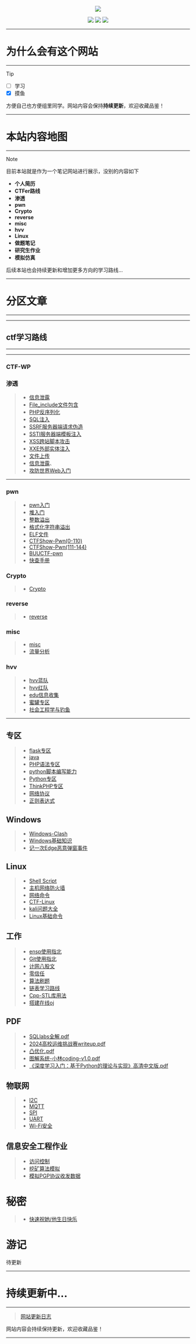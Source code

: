 <p align="center">
    <a href="https://www.github.com/FoLaJJ" target="_blank">
    <img src="favicon_logosc/icon.jpg" width=""/>
    </a>
</p>


<p align="center">
  <a href="https://github.com/FoLaJJ" target="_blank"><img src="https://img.shields.io/badge/Github-FoLaJJ-red.svg"></a>
  <a href="https://gitee.com/autojiangxiao" target="_blank"><img src="https://img.shields.io/badge/Gitee-autojiangxiao-blue.svg"></a>
  <a href="https://space.bilibili.com/447194192" target="_blank"><img src="https://img.shields.io/badge/bilibili-哔哩哔哩-critical"></a>
</p>


---
# **为什么会有这个网站**
---

> [!TIP]
>
>  - [ ] 学习
>  - [x] 摸鱼
>
> 方便自己也方便组里同学。网站内容会保持**持续更新**，欢迎收藏品鉴！​​


---
# **本站内容地图​**
---

> [!NOTE]
> 目前本站就是作为一个笔记网站进行展示，没别的内容如下
>
> - **个人简历**
> - **CTFer路线**
> - **渗透**
> - **pwn**
> - **Crypto**
> - **reverse**
> - **misc**
> - **hvv**
> - **Linux**
> - **做题笔记**
> - **研究生作业**
> - **模拟仿真**

后续本站也会持续更新和增加更多方向的学习路线...



---
# 分区文章
---


---
## ctf学习路线
---

---

### CTF-WP


### 渗透

> - [信息泄露](web/信息泄露)
> - [File_include文件包含](web/File_include文件包含)
> - [PHP反序列化](web/PHP反序列化)
> - [SQL注入](web/SQL注入)
> - [SSRF服务器端请求伪造](web/SSRF服务器端请求伪造)
> - [SSTI服务器端模板注入](web/SSTI服务器端模板注入)
> - [XSS跨站脚本攻击](web/XSS跨站脚本攻击)
> - [XXE外部实体注入](web/XXE外部实体注入)
> - [文件上传](web/文件上传)
> - [信息泄露](web/信息泄露)、
> - [攻防世界Web入门](web/攻防世界Web入门)
---


### pwn

>- [pwn入门](pwn/pwn入门)
>- [堆入门](pwn/堆入门)
>- [整数溢出](pwn/整数溢出)
>- [格式化字符串溢出](pwn/格式化字符串溢出)
>- [ELF文件](pwn/ELF文件)
>- [CTFShow-Pwn(0-110)](pwn/CTFShow-Pwn(0-110))
>- [CTFShow-Pwn(111-144)](pwn/CTFShow-Pwn(111-144))
>-  [BUUCTF-pwn](pwn/BUUCTF)
>-  [快查手册](pwn/快查手册)



### Crypto

> - [Crypto](Crypto/Crypto)



### reverse

> - [reverse](reverse/reverse)



### misc

> - [misc](misc/misc)
> - [流量分析](misc/流量分析)




### hvv

> - [hvv蓝队](hvv/hvv蓝队)
> - [hvv红队](hvv/hvv红队)
> - [edu信息收集](hvv/edu信息收集)
> - [蜜罐专区](hvv/蜜罐专区)
> - [社会工程学与钓鱼](hvv/社会工程学与钓鱼)

---



## 专区

> - [flask专区](专区/flask专区)
> - [java](专区/java)
> - [PHP语法专区](专区/PHP语法专区)
> - [python脚本编写能力](专区/python脚本编写能力)
> - [Python专区](专区/Python专区)
> - [ThinkPHP专区](专区/ThinkPHP专区)
> - [网络协议](专区/网络协议)
> - [正则表达式](专区/正则表达式)





## Windows

> - [Windows-Clash](Windows/Windows-Clash)
> - [Windows基础知识](Windows/Windows基础知识)
> - [记一次Edge恶意弹窗事件](Windows/记一次Edge恶意弹窗事件)



## Linux

> - [Shell Script](Linux/ShellScripts)
> - [主机网络防火墙](Linux/主机网络防火墙)
> - [网络命令](Linux/网络命令)
> - [CTF-Linux](Linux/CTF-Linux)
> - [kali问题大全](Linux/kali问题大全)
> - [Linux基础命令](Linux/Linux基础命令)



## 工作

> - [ensp使用指北](工作/ensp使用指北)
> - [Git使用指北](工作/Git使用指北)
> - [计网八股文](工作/计网八股文)
> - [零信任](工作/零信任)
> - [算法刷题](工作/算法刷题)
> - [链表学习路线](工作/链表学习路线(1w6长文))
> - [Cpp-STL库用法](工作/Cpp-STL库用法)
> - [搭建在线oj](工作/搭建在线oj)





## PDF

> - <a href="pdf/mysql-injection.pdf">SQLlabs全解.pdf</a>
> - <a href="pdf/2024高校运维挑战赛writeup.pdf">2024高校运维挑战赛writeup.pdf</a>
> - <a href="pdf/凸优化.pdf">凸优化.pdf</a>
> - <a href="pdf/图解系统-小林coding-v1.0.pdf">图解系统-小林coding-v1.0.pdf</a>
> - <a href="pdf/《深度学习入门：基于Python的理论与实现》高清中文版.pdf">《深度学习入门：基于Python的理论与实现》高清中文版.pdf</a>



## 物联网

> - [I2C](物联网/I2C)
> - [MQTT](物联网/MQTT)
> - [SPI](物联网/SPI)
> - [UART](物联网/UART)
> - [Wi-Fi安全](物联网/Wi-Fi安全)



## 信息安全工程作业

> - [访问控制](信息安全工程作业/访问控制)
> - [挖矿算法模拟](信息安全工程作业/挖矿算法模拟)
> - [模拟PGP协议收发数据](信息安全工程作业/模拟PGP协议收发数据)





# 秘密

> - <a href="ming/happy.html">快速祝她/他生日快乐</a>



# 游记

待更新






---
# 持续更新中...
---

> [网站更新日志](/更新日志)

网站内容会持续保持更新，欢迎收藏品鉴！


--------





<br><br><br>








